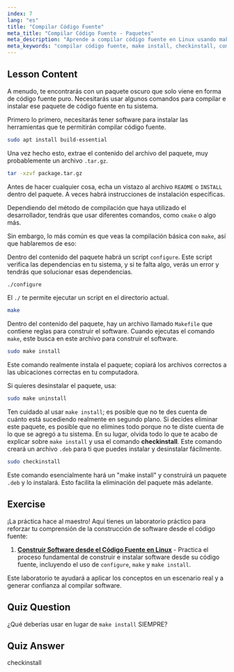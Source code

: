 ```yaml
---
index: 7
lang: "es"
title: "Compilar Código Fuente"
meta_title: "Compilar Código Fuente - Paquetes"
meta_description: "Aprende a compilar código fuente en Linux usando make, configure y checkinstall. Comprende el proceso de construcción para usuarios principiantes e intermedios."
meta_keywords: "compilar código fuente, make install, checkinstall, compilar Linux, build-essential, tutorial Linux, guía para principiantes"
---
```


## Lesson Content

A menudo, te encontrarás con un paquete oscuro que solo viene en forma de código fuente puro. Necesitarás usar algunos comandos para compilar e instalar ese paquete de código fuente en tu sistema.

Primero lo primero, necesitarás tener software para instalar las herramientas que te permitirán compilar código fuente.

```bash
sudo apt install build-essential
```

Una vez hecho esto, extrae el contenido del archivo del paquete, muy probablemente un archivo `.tar.gz`.

```bash
tar -xzvf package.tar.gz
```

Antes de hacer cualquier cosa, echa un vistazo al archivo `README` o `INSTALL` dentro del paquete. A veces habrá instrucciones de instalación específicas.

Dependiendo del método de compilación que haya utilizado el desarrollador, tendrás que usar diferentes comandos, como `cmake` o algo más.

Sin embargo, lo más común es que veas la compilación básica con `make`, así que hablaremos de eso:

Dentro del contenido del paquete habrá un script `configure`. Este script verifica las dependencias en tu sistema, y si te falta algo, verás un error y tendrás que solucionar esas dependencias.

```bash
./configure
```

El `./` te permite ejecutar un script en el directorio actual.

```bash
make
```

Dentro del contenido del paquete, hay un archivo llamado `Makefile` que contiene reglas para construir el software. Cuando ejecutas el comando `make`, este busca en este archivo para construir el software.

```bash
sudo make install
```

Este comando realmente instala el paquete; copiará los archivos correctos a las ubicaciones correctas en tu computadora.

Si quieres desinstalar el paquete, usa:

```bash
sudo make uninstall
```

Ten cuidado al usar `make install`; es posible que no te des cuenta de cuánto está sucediendo realmente en segundo plano. Si decides eliminar este paquete, es posible que no elimines todo porque no te diste cuenta de lo que se agregó a tu sistema. En su lugar, olvida todo lo que te acabo de explicar sobre `make install` y usa el comando **checkinstall**. Este comando creará un archivo `.deb` para ti que puedes instalar y desinstalar fácilmente.

```bash
sudo checkinstall
```

Este comando esencialmente hará un "make install" y construirá un paquete `.deb` y lo instalará. Esto facilita la eliminación del paquete más adelante.

## Exercise

¡La práctica hace al maestro! Aquí tienes un laboratorio práctico para reforzar tu comprensión de la construcción de software desde el código fuente:

1. **[Construir Software desde el Código Fuente en Linux](https://labex.io/es/labs/comptia-build-software-from-source-code-in-linux-590853)** - Practica el proceso fundamental de construir e instalar software desde su código fuente, incluyendo el uso de `configure`, `make` y `make install`.

Este laboratorio te ayudará a aplicar los conceptos en un escenario real y a generar confianza al compilar software.

## Quiz Question

¿Qué deberías usar en lugar de `make install` SIEMPRE?

## Quiz Answer

checkinstall
